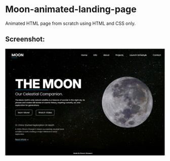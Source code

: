 # Moon-animated-landing-page
Animated HTML page from scratch using HTML and CSS only.

## Screenshot:
![Moon](https://github.com/Rizzwannndev/Moon-Website/blob/main/images/Moon-web.PNG?raw=true)
